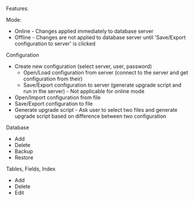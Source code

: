 Features:

Mode:
  - Online - Changes applied immediately to database server
  - Offline - Changes are not applied to database server until 'Save/Export configuration to server' is clicked

Configuration
  - Create new configuration (select server, user, password)
    - Open/Load configuration from server (connect to the server and get configuration from their)
    - Save/Export configuration to server (generate upgrade script and run in the server) - Not applicable for online mode
  - Open/Import configuration from file
  - Save/Export configuration to file
  - Generate upgrade script - Ask user to select two files and generate upgrade script based on difference between two configuration

Database
  - Add
  - Delete
  - Backup
  - Restore

Tables, Fields, Index
  - Add
  - Delete
  - Edit
